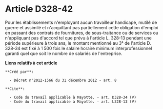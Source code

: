 # Article D328-42

Pour les établissements n'employant aucun travailleur handicapé, mutilé de guerre et assimilé et n'acquittant pas
partiellement cette obligation d'emploi en passant des contrats de fournitures, de sous-traitance ou de services ou
n'appliquant pas d'accord tel que prévu à l'article L. 328-13 pendant une période supérieure à trois ans, le montant
mentionné au 3° de l'article D. 328-34 est fixé à 1 500 fois le salaire horaire minimum interprofessionnel garanti quel que
soit le nombre de salariés de l'entreprise.

**Liens relatifs à cet article**

	**Créé par**:

	  - Décret n°2012-1566 du 31 décembre 2012 - art. 8

	**Cite**:

	  - Code du travail applicable à Mayotte. - art. D328-34 (V)
	  - Code du travail applicable à Mayotte. - art. L328-13 (V)
